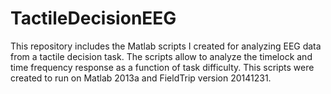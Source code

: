 # TactileDecisionEEG

This repository includes the Matlab scripts I created for analyzing EEG data from a tactile decision task. The scripts allow to analyze the timelock and time frequency response as a function of task difficulty. This scripts were created to run on Matlab 2013a and FieldTrip version 20141231.
